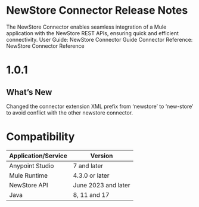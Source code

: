 # NewStore Connector Release Notes
The NewStore Connector enables seamless integration of a Mule application with the NewStore REST APIs, ensuring quick and efficient connectivity.
User Guide: NewStore Connector Guide
Connector Reference: NewStore Connector Reference

# 1.0.1

## What’s New
Changed the connector extension XML prefix from ‘newstore’ to ‘new-store’ to avoid conflict with the other newstore connector.

# Compatibility

| Application/Service | Version |
|----------|----------|
| Anypoint Studio | 7 and later  |
| Mule Runtime    | 4.3.0 or later   |
| NewStore API    | June 2023 and later   |
| Java  | 8, 11 and 17  |
















